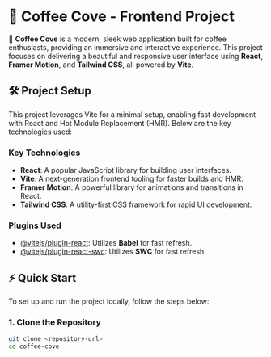 # 🚀 Coffee Cove - Frontend Project

🚀 **Coffee Cove** is a modern, sleek web application built for coffee enthusiasts, providing an immersive and interactive experience. This project focuses on delivering a beautiful and responsive user interface using **React**, **Framer Motion**, and **Tailwind CSS**, all powered by **Vite**.

## 🛠️ Project Setup

This project leverages Vite for a minimal setup, enabling fast development with React and Hot Module Replacement (HMR). Below are the key technologies used:

### Key Technologies
- **React**: A popular JavaScript library for building user interfaces.
- **Vite**: A next-generation frontend tooling for faster builds and HMR.
- **Framer Motion**: A powerful library for animations and transitions in React.
- **Tailwind CSS**: A utility-first CSS framework for rapid UI development.

### Plugins Used
- [@vitejs/plugin-react](https://github.com/vitejs/vite-plugin-react/blob/main/packages/plugin-react/README.md): Utilizes **Babel** for fast refresh.
- [@vitejs/plugin-react-swc](https://github.com/vitejs/vite-plugin-react-swc): Utilizes **SWC** for fast refresh.

## ⚡ Quick Start

To set up and run the project locally, follow the steps below:

### 1. **Clone the Repository**
```bash
git clone <repository-url>
cd coffee-cove
